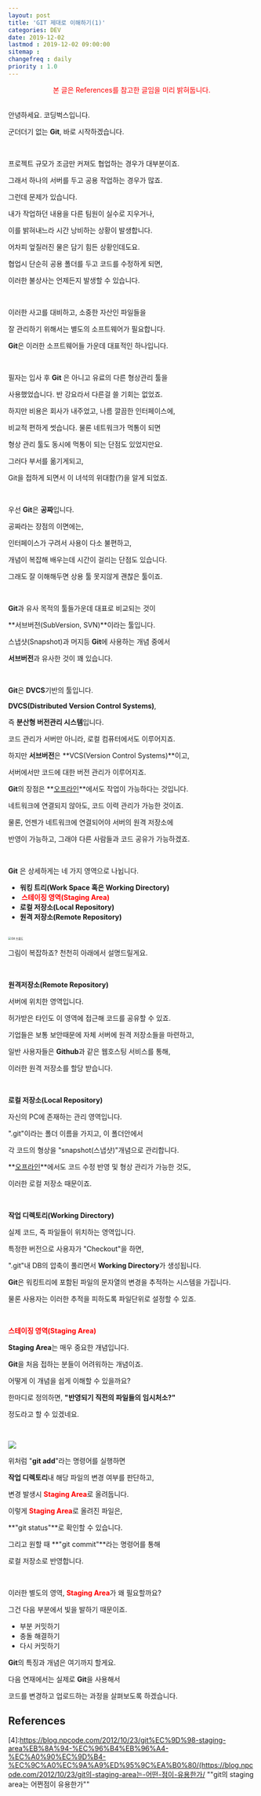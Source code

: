 ```yaml
---
layout: post
title: 'GIT 제대로 이해하기(1)'
categories: DEV
date: 2019-12-02
lastmod : 2019-12-02 09:00:00
sitemap :
changefreq : daily
priority : 1.0
---
```


<center><span style="color:red">본 글은 References를 참고한 글임을 미리 밝혀둡니다.</span></center>

<br>

안녕하세요. 코딩벅스입니다. 

군더더기 없는 **Git**, 바로 시작하겠습니다. 

<br>

프로젝트 규모가 조금만 커져도 협업하는 경우가 대부분이죠. 

그래서 하나의 서버를 두고 공용 작업하는 경우가 많죠. 

그런데 문제가 있습니다. 

내가 작업하던 내용을 다른 팀원이 실수로 지우거나, 

이를 밝혀내느라 시간 낭비하는 상황이 발생합니다.

어차피 엎질러진 물은 담기 힘든 상황인데도요.  

협업시 단순히 공용 폴더를 두고 코드를 수정하게 되면,

이러한 불상사는 언제든지 발생할 수 있습니다. 

<br>

이러한 사고를 대비하고, 소중한 자산인 파일들을

잘 관리하기 위해서는 별도의 소프트웨어가 필요합니다. 

**Git**은 이러한 소프트웨어들 가운데 대표적인 하나입니다. 

<br>

필자는 입사 후 **Git** 은 아니고 유료의 다른 형상관리 툴을

사용했었습니다. 반 강요라서 다른걸 쓸 기회는 없었죠. 

하지만 비용은 회사가 내주었고, 나름 깔끔한 인터페이스에, 

비교적 편하게 썻습니다. 물론 네트워크가 먹통이 되면 

형상 관리 툴도 동시에 먹통이 되는 단점도 있었지만요.

그러다 부서를 옮기게되고, 

Git을 접하게 되면서 이 녀석의 위대함(?)을 알게 되었죠. 

<br>

우선 **Git**은 **공짜**입니다. 

공짜라는 장점의 이면에는, 

인터페이스가 구려서 사용이 다소 불편하고, 

개념이 복잡해 배우는데 시간이 걸리는 단점도 있습니다. 

그래도 잘 이해해두면 상용 툴 못지않게 괜찮은 툴이죠.

<br>

**Git**과 유사 목적의 툴들가운데 대표로 비교되는 것이 

**서브버전(SubVersion, SVN)**이라는 툴입니다. 

스냅샷(Snapshot)과 머지등 **Git**에 사용하는 개념 중에서 

**서브버전**과 유사한 것이 꽤 있습니다. 

<br>

**Git**은 **DVCS**기반의 툴입니다.

**DVCS(Distributed Version Control Systems)**, 

즉 **분산형 버전관리 시스템**입니다. 

코드 관리가 서버만 아니라, 로컬 컴퓨터에서도 이루어지죠. 

하지만 **서브버전**은 **VCS(Version Control Systems)**이고, 

서버에서만 코드에 대한 버전 관리가 이루어지죠. 

**Git**의 장점은 **<u>오프라인</u>**에서도 작업이 가능하다는 것입니다. 

네트워크에 연결되지 않아도, 코드 이력 관리가 가능한 것이죠. 

물론, 언젠가 네트워크에 연결되어야 서버의 원격 저장소에 

반영이 가능하고, 그래야 다른 사람들과 코드 공유가 가능하겠죠. 

<br>

**Git** 은 상세하게는 네 가지 영역으로 나뉩니다. 

* **워킹 트리(Work Space 혹은 Working Directory)**
* <span style="color:red;font-weight:bold"> 스테이징 영역(Staging Area)</span>
* **로컬 저장소(Local Repository)**
* **원격 저장소(Remote Repository)**

<br>

<img src="https://d33wubrfki0l68.cloudfront.net/9bad221b597d1ea977a7bb360f369d869dc905ac/9a6eb/img/git-operations.png" alt="Git 흐름도" style="zoom:40%;" />

<br>

그림이 복잡하죠? 천천히 아래에서 설명드릴게요.

<br>

**원격저장소(Remote Repository)**

서버에 위치한 영역입니다.

허가받은 타인도 이 영역에 접근해 코드를 공유할 수 있죠. 

기업들은 보통 보안때문에 자체 서버에 원격 저장소들을 마련하고, 

일반 사용자들은 **Github**과 같은 웹호스팅 서비스를 통해, 

이러한 원격 저장소를 할당 받습니다.

<br>

**로컬 저장소(Local Repository)**

자신의 PC에 존재하는 관리 영역입니다. 

".git"이라는 폴더 이름을 가지고, 이 폴더안에서

각 코드의 형상을 "snapshot(스냅샷)"개념으로 관리합니다. 

**<u>오프라인</u>**에서도 코드 수정 반영 및 형상 관리가 가능한 것도, 

이러한 로컬 저장소 때문이죠. 

<br>

**작업 디렉토리(Working Directory)**

실제 코드, 즉 파일들이 위치하는 영역입니다. 

특정한 버전으로 사용자가 "Checkout"을 하면, 

".git"내 DB의 압축이 풀리면서 **Working Directory**가 생성됩니다. 

**Git**은 워킹트리에 포함된 파일의 문자열의 변경을 추적하는 시스템을 가집니다. 

물론 사용자는 이러한 추적을 피하도록 파일단위로 설정할 수 있죠. 

<br>

<span style="color:red;font-weight:bold">스테이징 영역(Staging Area)</span>

**Staging Area**는 매우 중요한 개념입니다.  

**Git**을 처음 접하는 분들이 어려워하는 개념이죠. 

어떻게 이 개념을 쉽게 이해할 수 있을까요? 

한마디로 정의하면, **"반영되기 직전의 파일들의 임시처소?"**

정도라고 할 수 있겠네요. 

<br>

![](/assets/img/git_add_status.png)

위처럼 "**git add**"라는 명령어를 실행하면 

**작업 디렉토리**내 해당 파일의 변경 여부를 판단하고, 

변경 발생시 <span style="color:red;font-weight:bold">Staging Area</span>로 올려둡니다. 

이렇게 <span style="color:red;font-weight:bold">Staging Area</span>로 올려진 파일은, 

**"git status"**로 확인할 수 있습니다.

그리고 원할 때 **"git commit"**라는 명령어를 통해 

로컬 저장소로 반영합니다. 

<br>

이러한 별도의 영역, <span style="color:red;font-weight:bold">Staging Area</span>가 왜 필요할까요? 

그건 다음 부분에서 빛을 발하기 때문이죠. 



- 부분 커밋하기
- 충돌 해결하기
- 다시 커밋하기



**Git**의 특징과 개념은 여기까지 할게요. 

다음 연재에서는 실제로 **Git**을 사용해서 

코드를 변경하고 업로드하는 과정을 살펴보도록 하겠습니다. 



## References

[1]: https://medium.com/@nsh235482/git-%EC%8B%A0%EC%9E%85%EA%B0%9C%EB%B0%9C%EC%9E%90%EC%9D%98-git-%EC%82%AC%EC%9A%A9%EA%B8%B0-1-%EA%B8%B0%EB%B3%B8-%EA%B5%AC%EC%A1%B0-%EC%9D%B4%ED%95%B4%ED%95%98%EA%B8%B0-728c64824ebe	"GIT 기본 구조 이해하기"

[2]: http://blog.outsider.ne.kr/865
[3]:https://dimdim.tistory.com/entry/GIT%EC%97%90-%EB%8C%80%ED%95%9C-%EB%82%B4%EC%9A%A9%EC%A0%95%EB%A6%AC-%EC%A0%95%EB%A6%AC%EC%A4%91(https://dimdim.tistory.com/entry/GIT에-대한-내용정리-정리중)

[4]:https://blog.npcode.com/2012/10/23/git%EC%9D%98-staging-area%EB%8A%94-%EC%96%B4%EB%96%A4-%EC%A0%90%EC%9D%B4-%EC%9C%A0%EC%9A%A9%ED%95%9C%EA%B0%80/(https://blog.npcode.com/2012/10/23/git의-staging-area는-어떤-점이-유용한가/	""git의 staging area는 어쩐점이 유용한가""